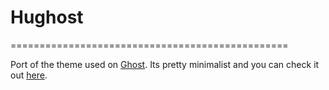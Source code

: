 # Hughost
================================================

Port of the theme used on [Ghost](https://ghost.org/). Its pretty minimalist and you can check it out [here](http://words.veldhousen.ninja).
